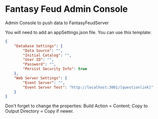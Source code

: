 # Fantasy Feud Admin Console
Admin Console to push data to FantasyFeudServer

You will need to add an appSettings.json file. You can use this template:
```JSON
{
    "Database Settings": {
        "Data Source": "",
        "Initial Catalog": "",
        "User ID": "",
        "Password": "",
        "Persist Security Info": true
    },
    "Web Server Settings": {
        "Event Server": "",
        "Event Server Test": "http://localhost:3001/[questionlink]"
    }
}
```

Don't forget to change the properties: Build Action = Content; Copy to Output Directory = Copy if newer.
